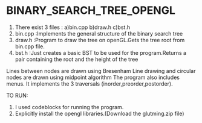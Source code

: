 # BINARY_SEARCH_TREE_OPENGL
1. There exist 3 files :
    a)bin.cpp
    b)draw.h
    c)bst.h
2. bin.cpp :Implements the general structure of the binary search tree
3. draw.h :Program to draw the tree on openGL.Gets the tree root from bin.cpp file.
4. bst.h :Just creates a basic BST to be used for the program.Returns a pair containing the root and the height of the tree

Lines between nodes are drawn using Bresenham Line drawing and circular nodes are drawn using midpoint algorithm
The program also includes menus.
It implements the 3 traversals (inorder,preorder,postorder).

TO RUN:
1. I used codeblocks for running the program.
2. Explicitly install the opengl libraries.(Download the glutming.zip file)
